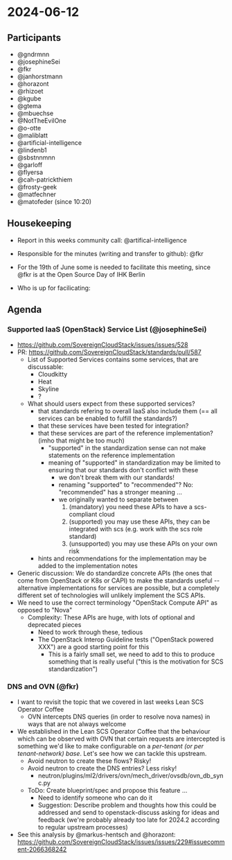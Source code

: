 # 2024-06-12

## Participants

- @gndrmnn
- @josephineSei
- @fkr
- @janhorstmann
- @horazont
- @rhizoet
- @kgube
- @gtema
- @mbuechse
- @NotTheEvilOne
- @o-otte
- @maliblatt
- @artificial-intelligence
- @lindenb1
- @sbstnnmnn
- @garloff
- @flyersa
- @cah-patrickthiem
- @frosty-geek
- @matfechner
- @matofeder (since 10:20)

## Housekeeping

- Report in this weeks community call: @artifical-intelligence
- Responsible for the minutes (writing and transfer to github): @fkr

- For the 19th of June some is needed to facilitate this meeting, since @fkr is at the Open Source Day of IHK Berlin
- Who is up for facilicating: 

## Agenda

### Supported IaaS (OpenStack) Service List (@josephineSei)
- https://github.com/SovereignCloudStack/issues/issues/528
- PR: https://github.com/SovereignCloudStack/standards/pull/587
    - List of Supported Services contains some services, that are discussable:
        - Cloudkitty
        - Heat
        - Skyline
        - ?
    - What should users expect from these supported services?
        - that standards refering to overall IaaS also include them (== all services can be enabled to fulfill the standards?)
        - that these services have been tested for integration?
        - that these services are part of the reference implementation? (imho that might be too much)
            - "supported" in the standardization sense can not make statements on the reference implementation
            - meaning of "supported" in standardization may be limited to ensuring that our standards don't conflict with these
                - we don't break them with our standards!
                - renaming "supported" to "recommended"? No: "recommended" has a stronger meaning ...
                - we originally wanted to separate between 
                    1. (mandatory) you need these APIs to have a scs-compliant cloud 
                    2. (supported) you may use these APIs, they can be integrated with scs (e.g. work with the scs role standard)
                    3. (unsupported) you may use these APIs on your own risk
        - hints and recommendations for the implementation may be added to the implementation notes
- Generic discussion: We do standardize concrete APIs (the ones that come from OpenStack or K8s or CAPI) to make the standards useful -- alternative implementations for services are possible, but a completely different set of technologies will unlikely implement the SCS APIs.
- We need to use the correct terminology "OpenStack Compute API" as opposed to "Nova"
    - Complexity: These APIs are huge, with lots of optional and deprecated pieces
        - Need to work through these, tedious
        - The OpenStack Interop Guideline tests ("OpenStack powered XXX") are a good starting point for this
            - This is a fairly small set, we need to add to this to produce something that is really useful ("this is the motivation for SCS standardization")

### DNS and OVN (@fkr)

- I want to revisit the topic that we covered in last weeks Lean SCS Operator Coffee
    - OVN intercepts DNS queries (in order to resolve nova names) in ways that are not always welcome
- We established in the Lean SCS Operator Coffee that the behaviour which can be observed with OVN that certain requests are intercepted is something we'd like to make configurable on a *per-tenant (or per tenant-network) base*. Let's see how we can tackle this upstream.
    - Avoid neutron to create these flows? Risky!
    - Avoid neutron to create the DNS entries? Less risky!
        - neutron/plugins/ml2/drivers/ovn/mech_driver/ovsdb/ovn_db_sync.py
    - ToDo: Create blueprint/spec and propose this feature ...
        - Need to identify someone who can do it
        - Suggestion: Describe problem and thoughts how this could be addressed and send to openstack-discuss asking for ideas and feedback (we're probably already too late for 2024.2 according to regular upstream processes)
- See this analysis by @markus-hentsch and @horazont: https://github.com/SovereignCloudStack/issues/issues/229#issuecomment-2066368242
